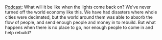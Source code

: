 <a href="http://scripting.com/2020/04/01/whatWillLifeBeLikeAfter.m4a">Podcast</a>: What will it be like when the lights come back on? We've never turned off the world economy like this. We have had disasters where whole cities were decimated, but the world around them was able to absorb the flow of people, and send enough people and money in to rebuild. But what happens when there is no place to go, nor enough people to come in and help rebuild? 
